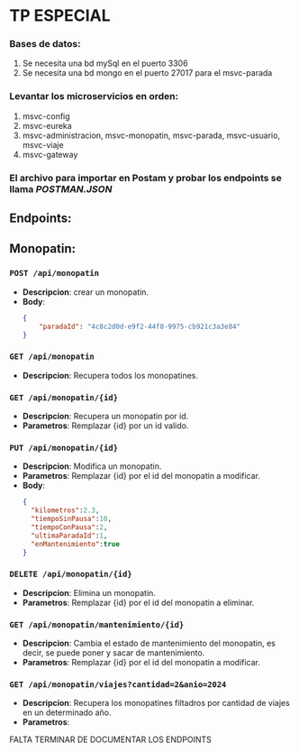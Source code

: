 # TP ESPECIAL

### Bases de datos:
1. Se necesita una bd mySql en el puerto 3306
2. Se necesita una bd mongo en el puerto 27017 para el msvc-parada 

### Levantar los microservicios en orden:
1. msvc-config
2. msvc-eureka
3. msvc-administracion, msvc-monopatin, msvc-parada, msvc-usuario, msvc-viaje
4. msvc-gateway

### El archivo para importar en Postam y probar los endpoints se llama _POSTMAN.JSON_

## Endpoints:

## Monopatin:

### `POST /api/monopatin`
- **Descripcion**: crear un monopatin.
- **Body**:
    ```json
    {
        "paradaId": "4c8c2d0d-e9f2-44f8-9975-cb921c3a3e84"
    }
    ```

### `GET /api/monopatin`
- **Descripcion**: Recupera todos los monopatines.

### `GET /api/monopatin/{id}`
- **Descripcion**: Recupera un monopatin por id.
- **Parametros**: Remplazar {id} por un id valido.

### `PUT /api/monopatin/{id}`
- **Descripcion**: Modifica un monopatin.
- **Parametros**: Remplazar {id} por el id del monopatin a modificar.
- **Body**:
    ```json
    {
      "kilometros":2.3,
      "tiempoSinPausa":10,
      "tiempoConPausa":2,
      "ultimaParadaId":1,
      "enMantenimiento":true
    }
    ```

### `DELETE /api/monopatin/{id}`
- **Descripcion**: Elimina un monopatin.
- **Parametros**: Remplazar {id} por el id del monopatin a eliminar.

### `GET /api/monopatin/mantenimiento/{id}`
- **Descripcion**: Cambia el estado de mantenimiento del monopatin, es decir, se puede poner y sacar de mantenimiento.
- **Parametros**: Remplazar {id} por el id del monopatin a modificar.

### `GET /api/monopatin/viajes?cantidad=2&anio=2024`
- **Descripcion**: Recupera los monopatines filtadros por cantidad de viajes en un determinado año.
- **Parametros**: 

FALTA TERMINAR DE DOCUMENTAR LOS ENDPOINTS
